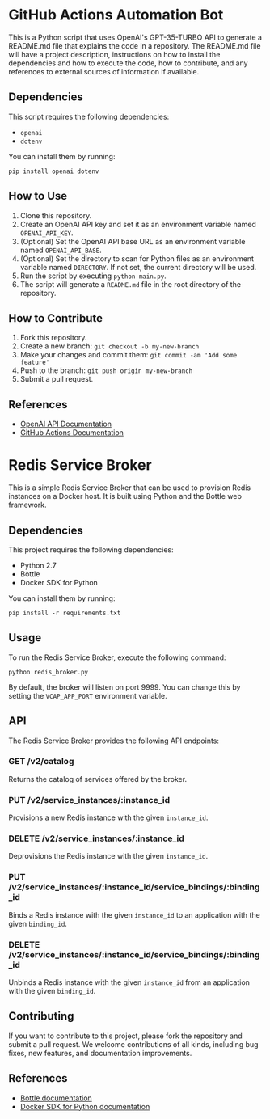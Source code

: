 # GitHub Actions Automation Bot

This is a Python script that uses OpenAI's GPT-35-TURBO API to generate a README.md file that explains the code in a repository. The README.md file will have a project description, instructions on how to install the dependencies and how to execute the code, how to contribute, and any references to external sources of information if available.

## Dependencies

This script requires the following dependencies:

- `openai`
- `dotenv`

You can install them by running:

```
pip install openai dotenv
```

## How to Use

1. Clone this repository.
2. Create an OpenAI API key and set it as an environment variable named `OPENAI_API_KEY`.
3. (Optional) Set the OpenAI API base URL as an environment variable named `OPENAI_API_BASE`.
4. (Optional) Set the directory to scan for Python files as an environment variable named `DIRECTORY`. If not set, the current directory will be used.
5. Run the script by executing `python main.py`.
6. The script will generate a `README.md` file in the root directory of the repository.

## How to Contribute

1. Fork this repository.
2. Create a new branch: `git checkout -b my-new-branch`
3. Make your changes and commit them: `git commit -am 'Add some feature'`
4. Push to the branch: `git push origin my-new-branch`
5. Submit a pull request.

## References

- [OpenAI API Documentation](https://beta.openai.com/docs/)
- [GitHub Actions Documentation](https://docs.github.com/en/actions)

# Redis Service Broker

This is a simple Redis Service Broker that can be used to provision Redis instances on a Docker host. It is built using Python and the Bottle web framework.

## Dependencies

This project requires the following dependencies:

- Python 2.7
- Bottle
- Docker SDK for Python

You can install them by running:

```
pip install -r requirements.txt
```

## Usage

To run the Redis Service Broker, execute the following command:

```
python redis_broker.py
```

By default, the broker will listen on port 9999. You can change this by setting the `VCAP_APP_PORT` environment variable.

## API

The Redis Service Broker provides the following API endpoints:

### GET /v2/catalog

Returns the catalog of services offered by the broker.

### PUT /v2/service_instances/:instance_id

Provisions a new Redis instance with the given `instance_id`.

### DELETE /v2/service_instances/:instance_id

Deprovisions the Redis instance with the given `instance_id`.

### PUT /v2/service_instances/:instance_id/service_bindings/:binding_id

Binds a Redis instance with the given `instance_id` to an application with the given `binding_id`.

### DELETE /v2/service_instances/:instance_id/service_bindings/:binding_id

Unbinds a Redis instance with the given `instance_id` from an application with the given `binding_id`.

## Contributing

If you want to contribute to this project, please fork the repository and submit a pull request. We welcome contributions of all kinds, including bug fixes, new features, and documentation improvements.

## References

- [Bottle documentation](https://bottlepy.org/docs/dev/)
- [Docker SDK for Python documentation](https://docker-py.readthedocs.io/en/stable/)